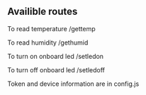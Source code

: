 ## Availible routes 
To read temperature
/gettemp

To read humidity
/gethumid

To turn on onboard led
/setledon 

To turn off onboard led
/setledoff

Token and device information are in config.js